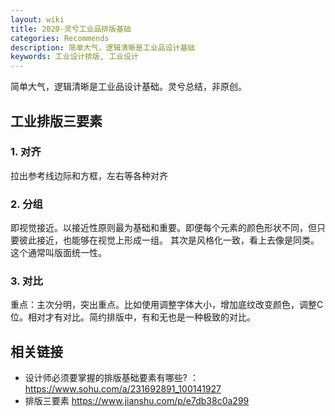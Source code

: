 ```yaml
---
layout: wiki
title: 2020-灵兮工业品排版基础
categories: Recommends
description: 简单大气，逻辑清晰是工业品设计基础
keywords: 工业设计排版, 工业设计
---
```


简单大气，逻辑清晰是工业品设计基础。灵兮总结，非原创。

## 工业排版三要素
### 1. 对齐
拉出参考线边际和方框，左右等各种对齐

### 2. 分组
即视觉接近。以接近性原则最为基础和重要。即便每个元素的颜色形状不同，但只要彼此接近，也能够在视觉上形成一组。
其次是风格化一致，看上去像是同类。这个通常叫版面统一性。

### 3. 对比
重点：主次分明，突出重点。比如使用调整字体大小，增加底纹改变颜色，调整C位。相对才有对比。简约排版中，有和无也是一种极致的对比。

## 相关链接
- 设计师必须要掌握的排版基础要素有哪些? ：https://www.sohu.com/a/231692891_100141927
- 排版三要素 https://www.jianshu.com/p/e7db38c0a299

